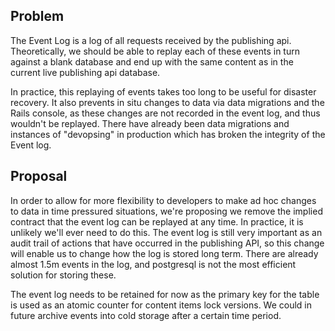 ## Problem

The Event Log is a log of all requests received by the publishing api. Theoretically, we should be able to replay each of these events in turn against a blank database and end up with the same content as in the current live publishing api database.

In practice, this replaying of events takes too long to be useful for disaster recovery. It also prevents in situ changes to data via data migrations and the Rails console, as these changes are not recorded in the event log, and thus wouldn't be replayed. There have already been data migrations and instances of "devopsing" in production which has broken the integrity of the Event log.

## Proposal

In order to allow for more flexibility to developers to make ad hoc changes to data in time pressured situations, we're proposing we remove the implied contract that the event log can be replayed at any time. In practice, it is unlikely we'll ever need to do this. The event log is still very important as an audit trail of actions that have occurred in the publishing API, so this change will enable us to change how the log is stored long term. There are already almost 1.5m events in the log, and postgresql is not the most efficient solution for storing these.

The event log needs to be retained for now as the primary key for the table is used as an atomic counter for content items lock versions. We could in future archive events into cold storage after a certain time period.

&nbsp;

&nbsp;

&nbsp;

&nbsp;

&nbsp;

&nbsp;

&nbsp;

&nbsp;

&nbsp;

